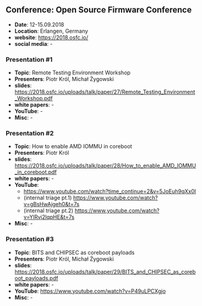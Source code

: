 ## Conference: Open Source Firmware Conference

* **Date**: 12-15.09.2018
* **Location**: Erlangen, Germany
* **website**: https://2018.osfc.io/
* **social media**: -

### Presentation #1

* **Topic**: Remote Testing Environment Workshop
* **Presenters**: Piotr Król, Michał Żygowski
* **slides**: https://2018.osfc.io/uploads/talk/paper/27/Remote_Testing_Environment_Workshop.pdf
* **white papers**: -
* **YouTube**: -
* **Misc**: -

### Presentation #2

* **Topic**: How to enable AMD IOMMU in coreboot
* **Presenters**: Piotr Król
* **slides**: https://2018.osfc.io/uploads/talk/paper/28/How_to_enable_AMD_IOMMU_in_coreboot.pdf
* **white papers**: -
* **YouTube**:
    * https://www.youtube.com/watch?time_continue=2&v=5JoEuh9qXx0I
    * (internal triage pt.1) https://www.youtube.com/watch?v=gBsHwAjgeh0&t=7s
    * (internal triage pt.2) https://www.youtube.com/watch?v=YlRvj2lqpHE&t=7s
* **Misc**: -

### Presentation #3

* **Topic**: BITS and CHIPSEC as coreboot payloads
* **Presenters**: Piotr Król, Michał Żygowski
* **slides**: https://2018.osfc.io/uploads/talk/paper/29/BITS_and_CHIPSEC_as_coreboot_payloads.pdf
* **white papers**: -
* **YouTube**: https://www.youtube.com/watch?v=P49uLPCXgjo
* **Misc**: -

